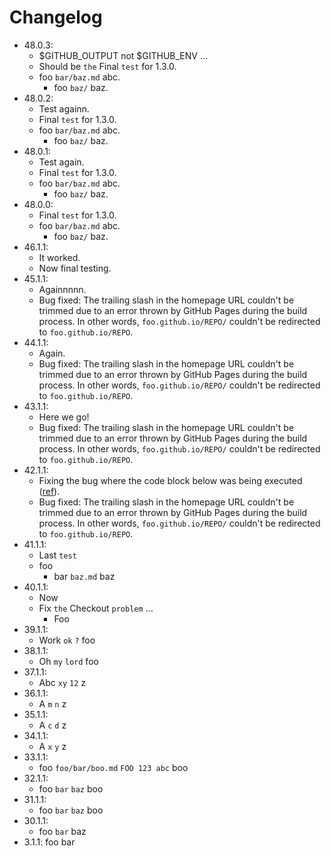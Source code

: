 # Changelog

- 48.0.3:
    - $GITHUB_OUTPUT not $GITHUB_ENV ...
    - Should be `the` Final `test` for 1.3.0.
    - foo `bar/baz.md` abc.
        - foo `baz/` baz.
- 48.0.2:
    - Test againn.
    - Final `test` for 1.3.0.
    - foo `bar/baz.md` abc.
        - foo `baz/` baz.
- 48.0.1:
    - Test again.
    - Final `test` for 1.3.0.
    - foo `bar/baz.md` abc.
        - foo `baz/` baz.
- 48.0.0:
    - Final `test` for 1.3.0.
    - foo `bar/baz.md` abc.
        - foo `baz/` baz.
- 46.1.1:
    - It worked.
    - Now final testing.
- 45.1.1:
    - Againnnnn.
    - Bug fixed: The trailing slash in the homepage URL couldn't be trimmed due to an error thrown by GitHub Pages during the build process. In other words, `foo.github.io/REPO/` couldn't be redirected to `foo.github.io/REPO`.
- 44.1.1:
    - Again.
    - Bug fixed: The trailing slash in the homepage URL couldn't be trimmed due to an error thrown by GitHub Pages during the build process. In other words, `foo.github.io/REPO/` couldn't be redirected to `foo.github.io/REPO`.
- 43.1.1:
    - Here we go!
    - Bug fixed: The trailing slash in the homepage URL couldn't be trimmed due to an error thrown by GitHub Pages during the build process. In other words, `foo.github.io/REPO/` couldn't be redirected to `foo.github.io/REPO`.
- 42.1.1:
    - Fixing the bug where the code block below was being executed ([ref](https://github.com/nvfp/now-i-can-sleep/actions/runs/5540835444/jobs/10113450912)).
    - Bug fixed: The trailing slash in the homepage URL couldn't be trimmed due to an error thrown by GitHub Pages during the build process. In other words, `foo.github.io/REPO/` couldn't be redirected to `foo.github.io/REPO`.
- 41.1.1:
    - Last `test`
    - foo
        - bar `baz.md` baz
- 40.1.1:
    - Now
    - Fix `the` Checkout `problem` ...
        - Foo
- 39.1.1:
    - Work `ok` `?` foo
- 38.1.1:
    - Oh `my` `lord` foo
- 37.1.1:
    - Abc `xy` `12` z
- 36.1.1:
    - A `m` `n` z
- 35.1.1:
    - A `c` `d` z
- 34.1.1:
    - A `x` `y` z
- 33.1.1:
    - foo `foo/bar/boo.md` `FOO 123 abc` boo
- 32.1.1:
    - foo `bar` `baz` boo
- 31.1.1:
    - foo `bar` `baz` boo
- 30.1.1:
    - foo `bar` baz
- 3.1.1:
    foo bar